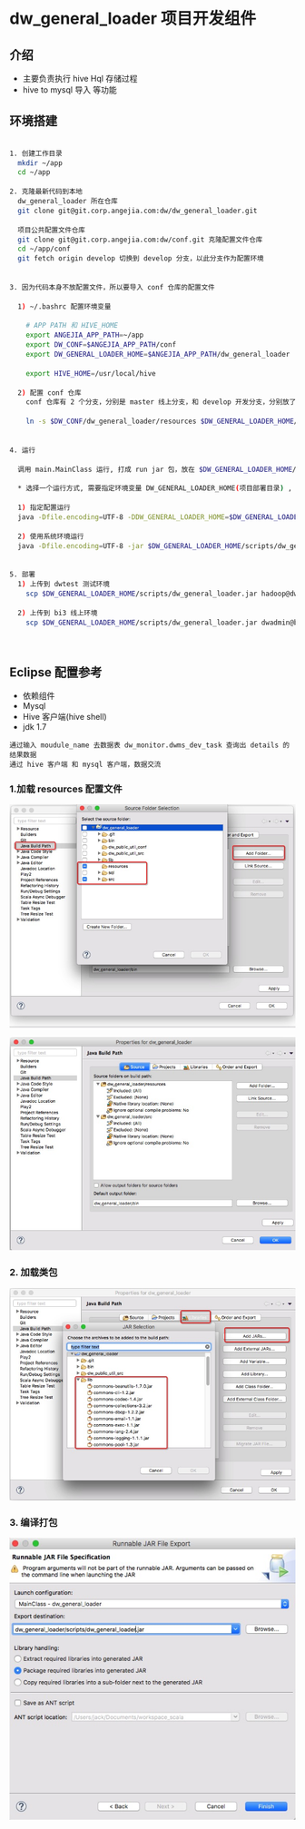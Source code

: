 # dw_general_loader 项目开发组件

## 介绍

- 主要负责执行 hive Hql 存储过程
- hive to mysql 导入 等功能



## 环境搭建

``` sh

1. 创建工作目录
  mkdir ~/app
  cd ~/app

2. 克隆最新代码到本地
  dw_general_loader 所在仓库
  git clone git@git.corp.angejia.com:dw/dw_general_loader.git

  项目公共配置文件仓库
  git clone git@git.corp.angejia.com:dw/conf.git 克隆配置文件仓库
  cd ~/app/conf  
  git fetch origin develop 切换到 develop 分支，以此分支作为配置环境


3. 因为代码本身不放配置文件，所以要导入 conf 仓库的配置文件

  1) ~/.bashrc 配置环境变量

    # APP PATH 和 HIVE_HOME
    export ANGEJIA_APP_PATH=~/app
    export DW_CONF=$ANGEJIA_APP_PATH/conf
    export DW_GENERAL_LOADER_HOME=$ANGEJIA_APP_PATH/dw_general_loader

    export HIVE_HOME=/usr/local/hive

  2) 配置 conf 仓库
    conf 仓库有 2 个分支，分别是 master 线上分支，和 develop 开发分支，分别放了线上和线下的配置参数, 软链配置目录

    ln -s $DW_CONF/dw_general_loader/resources $DW_GENERAL_LOADER_HOME/resources


4. 运行

  调用 main.MainClass 运行, 打成 run jar 包，放在 $DW_GENERAL_LOADER_HOME/scripts/dw_general_loader.jar

  * 选择一个运行方式, 需要指定环境变量 DW_GENERAL_LOADER_HOME(项目部署目录) , HIVE_HOME(hive 目录)

  1) 指定配置运行
  java -Dfile.encoding=UTF-8 -DDW_GENERAL_LOADER_HOME=$DW_GENERAL_LOADER_HOME -DHIVE_HOME=$HIVE_HOME -jar $DW_GENERAL_LOADER_HOME/scripts/dw_general_loader.jar da_article

  2) 使用系统环境运行
  java -Dfile.encoding=UTF-8 -jar $DW_GENERAL_LOADER_HOME/scripts/dw_general_loader.jar da_article


5. 部署
  1) 上传到 dwtest 测试环境
    scp $DW_GENERAL_LOADER_HOME/scripts/dw_general_loader.jar hadoop@dwtest:/home/hadoop/app/dw_general_loader/scripts/

  2) 上传到 bi3 线上环境
    scp $DW_GENERAL_LOADER_HOME/scripts/dw_general_loader.jar dwadmin@bi0:/home/dwadmin/bi_server_dir/bi3/data/app/dw_general_loader/scripts/




```


## Eclipse 配置参考

- 依赖组件
- Mysql
- Hive 客户端(hive shell)
- jdk 1.7

```
通过输入 moudule_name 去数据表 dw_monitor.dwms_dev_task 查询出 details 的结果数据
通过 hive 客户端 和 mysql 客户端，数据交流
```

### 1.加载 resources 配置文件

![dw_general_loader_1](imgs/dw_general_loader_1.png)

![dw_general_loader_2](imgs/dw_general_loader_2.png)


### 2. 加载类包

![dw_general_loader_3](imgs/dw_general_loader_3.png)


### 3. 编译打包

![dw_general_loader_4](imgs/dw_general_loader_4.png)
